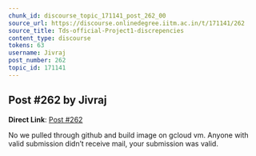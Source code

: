 ```yaml
---
chunk_id: discourse_topic_171141_post_262_00
source_url: https://discourse.onlinedegree.iitm.ac.in/t/171141/262
source_title: Tds-official-Project1-discrepencies
content_type: discourse
tokens: 63
username: Jivraj
post_number: 262
topic_id: 171141
---
```


## Post #262 by Jivraj

**Direct Link**: [Post #262](https://discourse.onlinedegree.iitm.ac.in/t/171141/262)

No we pulled through github and build image on gcloud vm. Anyone with valid submission didn’t receive mail, your submission was valid.
